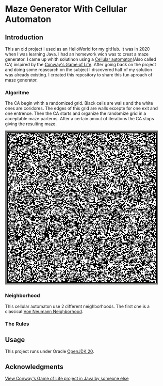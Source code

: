# Maze Generator With Cellular Automaton

## Introduction

This an old project I used as an HelloWorld for my gitHub.
It was in 2020 when I was learning Java. I had an homework wich was to creat a maze generator. I came up whith solutinon using a [Cellular automaton](https://en.wikipedia.org/wiki/Cellular_automaton)(Also called CA) inspired by the [Conway's Game of Life](https://en.wikipedia.org/wiki/Conway%27s_Game_of_Life). After going back on the project and doing some reasearch on the subject I discovered half of my solution was already existing. I created this repository to share this fun aproach of maze generator.
<br>

### Algoritme
The CA begin whith a randomized grid. Black cells are walls and the white ones are coridores. The edges of this grid are walls excepte for one exit and one entrence. Then the CA starts and organize the randomize grid in a acceptable maze parterns. After a certain amout of iterations the CA stops giving the resulting maze.

<p align="center">
  <img src="README_files/MazeGeneratorDemo.gif" alt="Demo Maze Generator">
</p>

### Neighborhood
This cellular automaton use 2 different neighborhoods.
The first one is a classical [Von Neumann Neighborhood](https://en.wikipedia.org/wiki/Von_Neumann_neighborhood).

### The Rules


## Usage

This project runs under Oracle [OpenJDK 20](https://www.oracle.com/java/technologies/javase/jdk20-archive-downloads.html).


## Acknowledgments

[View Conway's Game of Life project in Java by someone else](https://github.com/leonpetrinos/GameOfLifeJavaFX)




